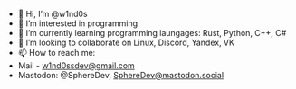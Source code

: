 - 👋 Hi, I’m @w1nd0s
- 👀 I’m interested in programming
- 🌱 I’m currently learning programming laungages: Rust, Python, C++, C#
- 💞️ I’m looking to collaborate on Linux, Discord, Yandex, VK
- 📫 How to reach me:
-  Mail - w1nd0ssdev@gmail.com
-  Mastodon: @SphereDev, SphereDev@mastodon.social 
